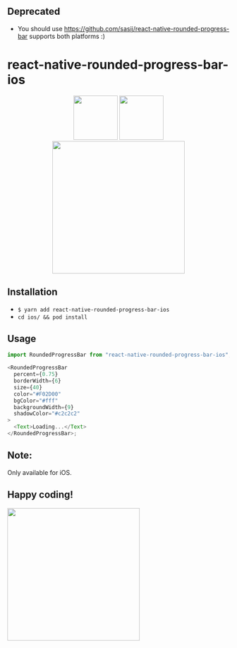 ## Deprecated

-  You should use https://github.com/sasij/react-native-rounded-progress-bar supports both platforms :)

# react-native-rounded-progress-bar-ios


<p align="center">	
  <img src="https://user-images.githubusercontent.com/4986411/69918905-741ddf80-1477-11ea-8c30-8afe621c9364.png" width="100" />	
  <img src="https://user-images.githubusercontent.com/4986411/69918906-741ddf80-1477-11ea-957b-91b654577f59.png" width="100" />	
  <img src="https://user-images.githubusercontent.com/4986411/69918907-74b67600-1477-11ea-89d7-63cd41662c48.gif" width=300 />
</p>


## Installation

- `$ yarn add react-native-rounded-progress-bar-ios`
- `cd ios/ && pod install`

## Usage

```javascript
import RoundedProgressBar from "react-native-rounded-progress-bar-ios";

<RoundedProgressBar
  percent={0.75}
  borderWidth={6}
  size={40}
  color="#F02D00"
  bgColor="#fff"
  backgroundWidth={9}
  shadowColor="#c2c2c2"
>
  <Text>Loading...</Text>
</RoundedProgressBar>;
```

## Note:

Only available for iOS.

## Happy coding!

<img src="https://media.giphy.com/media/fm5JqspHFgIXm/giphy.gif" width="300" />
